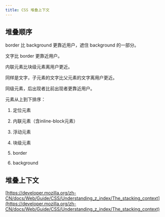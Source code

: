 ```yaml
---
title: CSS 堆叠上下文
---
```


## 堆叠顺序

border 比 background 更靠近用户，遮住 background 的一部分。

文字比 border 更靠近用户。

内联元素比块级元素离用户更近。

同样是文字，子元素的文字比父元素的文字离用户更近。

同级元素，后出现者比前出现者更靠近用户。

元素从上到下排序：

1. 定位元素

2. 内联元素（含inline-block元素）

3. 浮动元素

4. 块级元素

5. border

6. background

## 堆叠上下文

[https://developer.mozilla.org/zh-CN/docs/Web/Guide/CSS/Understanding_z_index/The_stacking_context](https://developer.mozilla.org/zh-CN/docs/Web/Guide/CSS/Understanding_z_index/The_stacking_context)
